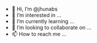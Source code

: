 - 👋 Hi, I’m @jhunabs
- 👀 I’m interested in ...
- 🌱 I’m currently learning ...
- 💞️ I’m looking to collaborate on ...
- 📫 How to reach me ...

<!---
jhunabs/jhunabs is a ✨ special ✨ repository because its `README.md` (this file) appears on your GitHub profile.
You can click the Preview link to take a look at your changes.
--->
